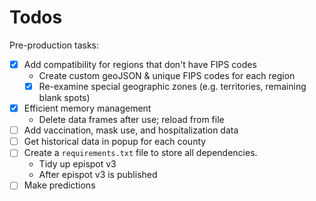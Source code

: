 
# Todos

Pre-production tasks:

- [x] Add compatibility for regions that don't have FIPS codes
  - Create custom geoJSON & unique FIPS codes for each region
  - [x] Re-examine special geographic zones (e.g. territories, remaining blank spots)
- [x] Efficient memory management
  - Delete data frames after use; reload from file
- [ ] Add vaccination, mask use, and hospitalization data
- [ ] Get historical data in popup for each county
- [ ] Create a `requirements.txt` file to store all dependencies.
  - Tidy up epispot v3
  - After epispot v3 is published
- [ ] Make predictions
